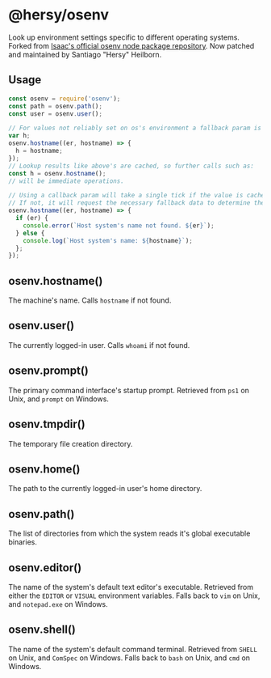 # @hersy/osenv

Look up environment settings specific to different operating systems.
Forked from <a href="https://github.com/npm/osenv">Isaac's official osenv node package repository</a>.
Now patched and maintained by Santiago "Hersy" Heilborn.

## Usage

```typescript
const osenv = require('osenv');
const path = osenv.path();
const user = osenv.user();

// For values not reliably set on os's environment a fallback param is provided
var h;
osenv.hostname((er, hostname) => {
  h = hostname;
});
// Lookup results like above's are cached, so further calls such as:
const h = osenv.hostname();
// will be immediate operations.

// Using a callback param will take a single tick if the value is cached.
// If not, it will request the necessary fallback data to determine the os's env value, and wait for it.
osenv.hostname((er, hostname) => {
  if (er) {
    console.error(`Host system's name not found. ${er}`);
  } else {
    console.log(`Host system's name: ${hostname}`);
  };
});
```

## osenv.hostname()

The machine's name. Calls `hostname` if not found.

## osenv.user()

The currently logged-in user. Calls `whoami` if not found.

## osenv.prompt()

The primary command interface's startup prompt. Retrieved from `ps1` on Unix, and `prompt` on Windows.

## osenv.tmpdir()

The temporary file creation directory.

## osenv.home()

The path to the currently logged-in user's home directory.

## osenv.path()

The list of directories from which the system reads it's global executable binaries.

## osenv.editor() 

The name of the system's default text editor's executable. Retrieved from either the `EDITOR` or `VISUAL` environment variables. Falls back to `vim` on Unix, and `notepad.exe` on Windows.

## osenv.shell()

The name of the system's default command terminal. Retrieved from `SHELL` on Unix, and `ComSpec` on Windows. Falls back to `bash` on Unix, and `cmd` on Windows.
